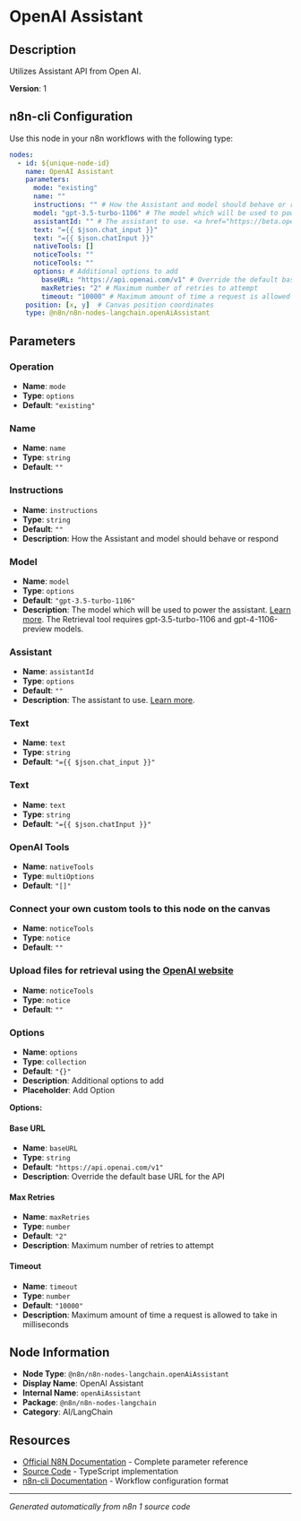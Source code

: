 # OpenAI Assistant

## Description

Utilizes Assistant API from Open AI.

**Version**: 1

## n8n-cli Configuration

Use this node in your n8n workflows with the following type:

```yaml
nodes:
  - id: ${unique-node-id}
    name: OpenAI Assistant
    parameters:
      mode: "existing"
      name: ""
      instructions: "" # How the Assistant and model should behave or respond
      model: "gpt-3.5-turbo-1106" # The model which will be used to power the assistant. <a href="https://beta.openai.com/docs/models/overview">Learn more</a>. The Retrieval tool requires gpt-3.5-turbo-1106 and gpt-4-1106-preview models.
      assistantId: "" # The assistant to use. <a href="https://beta.openai.com/docs/assistants/overview">Learn more</a>.
      text: "={{ $json.chat_input }}"
      text: "={{ $json.chatInput }}"
      nativeTools: []
      noticeTools: ""
      noticeTools: ""
      options: # Additional options to add
        baseURL: "https://api.openai.com/v1" # Override the default base URL for the API
        maxRetries: "2" # Maximum number of retries to attempt
        timeout: "10000" # Maximum amount of time a request is allowed to take in milliseconds
    position: [x, y]  # Canvas position coordinates
    type: @n8n/n8n-nodes-langchain.openAiAssistant
```

## Parameters

### Operation

- **Name**: `mode`
- **Type**: `options`
- **Default**: `"existing"`

### Name

- **Name**: `name`
- **Type**: `string`
- **Default**: `""`

### Instructions

- **Name**: `instructions`
- **Type**: `string`
- **Default**: `""`
- **Description**: How the Assistant and model should behave or respond

### Model

- **Name**: `model`
- **Type**: `options`
- **Default**: `"gpt-3.5-turbo-1106"`
- **Description**: The model which will be used to power the assistant. <a href="https://beta.openai.com/docs/models/overview">Learn more</a>. The Retrieval tool requires gpt-3.5-turbo-1106 and gpt-4-1106-preview models.

### Assistant

- **Name**: `assistantId`
- **Type**: `options`
- **Default**: `""`
- **Description**: The assistant to use. <a href="https://beta.openai.com/docs/assistants/overview">Learn more</a>.

### Text

- **Name**: `text`
- **Type**: `string`
- **Default**: `"={{ $json.chat_input }}"`

### Text

- **Name**: `text`
- **Type**: `string`
- **Default**: `"={{ $json.chatInput }}"`

### OpenAI Tools

- **Name**: `nativeTools`
- **Type**: `multiOptions`
- **Default**: `"[]"`

### Connect your own custom tools to this node on the canvas

- **Name**: `noticeTools`
- **Type**: `notice`
- **Default**: `""`

### Upload files for retrieval using the <a href="https://platform.openai.com/playground" target="_blank">OpenAI website<a/>

- **Name**: `noticeTools`
- **Type**: `notice`
- **Default**: `""`

### Options

- **Name**: `options`
- **Type**: `collection`
- **Default**: `"{}"`
- **Description**: Additional options to add
- **Placeholder**: Add Option

**Options:**

#### Base URL
- **Name**: `baseURL`
- **Type**: `string`
- **Default**: `"https://api.openai.com/v1"`
- **Description**: Override the default base URL for the API

#### Max Retries
- **Name**: `maxRetries`
- **Type**: `number`
- **Default**: `"2"`
- **Description**: Maximum number of retries to attempt

#### Timeout
- **Name**: `timeout`
- **Type**: `number`
- **Default**: `"10000"`
- **Description**: Maximum amount of time a request is allowed to take in milliseconds



## Node Information

- **Node Type**: `@n8n/n8n-nodes-langchain.openAiAssistant`
- **Display Name**: OpenAI Assistant
- **Internal Name**: `openAiAssistant`
- **Package**: `@n8n/n8n-nodes-langchain`
- **Category**: AI/LangChain

## Resources

- [Official N8N Documentation](https://docs.n8n.io/integrations/builtin/cluster-nodes/root-nodes/n8n-nodes-langchain.openaiassistant/) - Complete parameter reference
- [Source Code](https://github.com/n8n-io/n8n/blob/master/packages/@n8n/nodes-langchain/nodes/agents/OpenAiAssistant/OpenAiAssistant.node.ts) - TypeScript implementation
- [n8n-cli Documentation](https://github.com/edenreich/n8n-cli) - Workflow configuration format

---
*Generated automatically from n8n 1 source code*
